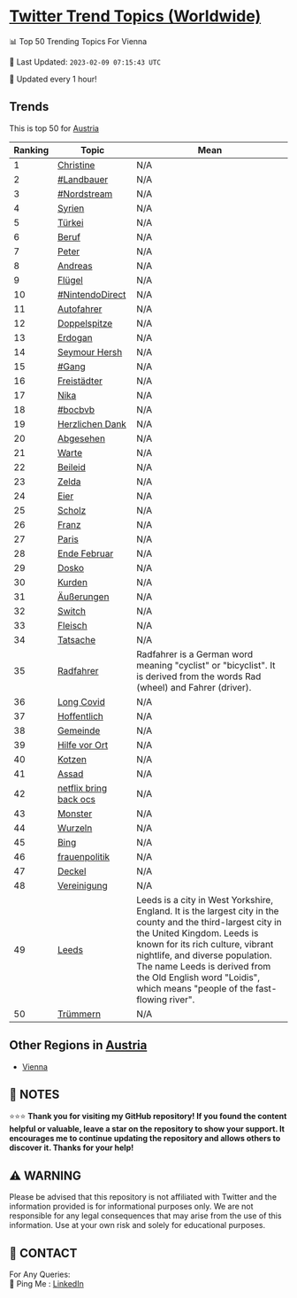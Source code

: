 [Twitter Trend Topics (Worldwide)](https://github.com/ErcinDedeoglu/Twitter-Trend-Topics)
==========


📊 Top 50 Trending Topics For Vienna

📆 Last Updated: `2023-02-09 07:15:43 UTC`

🔧 Updated every 1 hour!


## Trends

This is top 50 for [Austria](</Austria>)

| Ranking | Topic | Mean |
| ------- | ------------ | ------------ |
| 1 | [Christine](http://twitter.com/search?q=Christine) | N/A |
| 2 | [#Landbauer](http://twitter.com/search?q=%23Landbauer) | N/A |
| 3 | [#Nordstream](http://twitter.com/search?q=%23Nordstream) | N/A |
| 4 | [Syrien](http://twitter.com/search?q=Syrien) | N/A |
| 5 | [Türkei](http://twitter.com/search?q=T%c3%bcrkei) | N/A |
| 6 | [Beruf](http://twitter.com/search?q=Beruf) | N/A |
| 7 | [Peter](http://twitter.com/search?q=Peter) | N/A |
| 8 | [Andreas](http://twitter.com/search?q=Andreas) | N/A |
| 9 | [Flügel](http://twitter.com/search?q=Fl%c3%bcgel) | N/A |
| 10 | [#NintendoDirect](http://twitter.com/search?q=%23NintendoDirect) | N/A |
| 11 | [Autofahrer](http://twitter.com/search?q=Autofahrer) | N/A |
| 12 | [Doppelspitze](http://twitter.com/search?q=Doppelspitze) | N/A |
| 13 | [Erdogan](http://twitter.com/search?q=Erdogan) | N/A |
| 14 | [Seymour Hersh](http://twitter.com/search?q=Seymour+Hersh) | N/A |
| 15 | [#Gang](http://twitter.com/search?q=%23Gang) | N/A |
| 16 | [Freistädter](http://twitter.com/search?q=Freist%c3%a4dter) | N/A |
| 17 | [Nika](http://twitter.com/search?q=Nika) | N/A |
| 18 | [#bocbvb](http://twitter.com/search?q=%23bocbvb) | N/A |
| 19 | [Herzlichen Dank](http://twitter.com/search?q=Herzlichen+Dank) | N/A |
| 20 | [Abgesehen](http://twitter.com/search?q=Abgesehen) | N/A |
| 21 | [Warte](http://twitter.com/search?q=Warte) | N/A |
| 22 | [Beileid](http://twitter.com/search?q=Beileid) | N/A |
| 23 | [Zelda](http://twitter.com/search?q=Zelda) | N/A |
| 24 | [Eier](http://twitter.com/search?q=Eier) | N/A |
| 25 | [Scholz](http://twitter.com/search?q=Scholz) | N/A |
| 26 | [Franz](http://twitter.com/search?q=Franz) | N/A |
| 27 | [Paris](http://twitter.com/search?q=Paris) | N/A |
| 28 | [Ende Februar](http://twitter.com/search?q=Ende+Februar) | N/A |
| 29 | [Dosko](http://twitter.com/search?q=Dosko) | N/A |
| 30 | [Kurden](http://twitter.com/search?q=Kurden) | N/A |
| 31 | [Äußerungen](http://twitter.com/search?q=%c3%84u%c3%9ferungen) | N/A |
| 32 | [Switch](http://twitter.com/search?q=Switch) | N/A |
| 33 | [Fleisch](http://twitter.com/search?q=Fleisch) | N/A |
| 34 | [Tatsache](http://twitter.com/search?q=Tatsache) | N/A |
| 35 | [Radfahrer](http://twitter.com/search?q=Radfahrer) | Radfahrer is a German word meaning "cyclist" or "bicyclist". It is derived from the words Rad (wheel) and Fahrer (driver). |
| 36 | [Long Covid](http://twitter.com/search?q=Long+Covid) | N/A |
| 37 | [Hoffentlich](http://twitter.com/search?q=Hoffentlich) | N/A |
| 38 | [Gemeinde](http://twitter.com/search?q=Gemeinde) | N/A |
| 39 | [Hilfe vor Ort](http://twitter.com/search?q=Hilfe+vor+Ort) | N/A |
| 40 | [Kotzen](http://twitter.com/search?q=Kotzen) | N/A |
| 41 | [Assad](http://twitter.com/search?q=Assad) | N/A |
| 42 | [netflix bring back ocs](http://twitter.com/search?q=netflix+bring+back+ocs) | N/A |
| 43 | [Monster](http://twitter.com/search?q=Monster) | N/A |
| 44 | [Wurzeln](http://twitter.com/search?q=Wurzeln) | N/A |
| 45 | [Bing](http://twitter.com/search?q=Bing) | N/A |
| 46 | [frauenpolitik](http://twitter.com/search?q=frauenpolitik) | N/A |
| 47 | [Deckel](http://twitter.com/search?q=Deckel) | N/A |
| 48 | [Vereinigung](http://twitter.com/search?q=Vereinigung) | N/A |
| 49 | [Leeds](http://twitter.com/search?q=Leeds) | Leeds is a city in West Yorkshire, England. It is the largest city in the county and the third-largest city in the United Kingdom. Leeds is known for its rich culture, vibrant nightlife, and diverse population. The name Leeds is derived from the Old English word "Loidis", which means "people of the fast-flowing river". |
| 50 | [Trümmern](http://twitter.com/search?q=Tr%c3%bcmmern) | N/A |



## Other Regions in [Austria](</Austria>)

* [Vienna](</Austria/Vienna.md>)



## 📝 NOTES

⭐⭐⭐ **Thank you for visiting my GitHub repository! If you found the content helpful or valuable, leave a star on the repository to show your support. It encourages me to continue updating the repository and allows others to discover it. Thanks for your help!**


## ⚠️ WARNING

Please be advised that this repository is not affiliated with Twitter and the information provided is for informational purposes only. We are not responsible for any legal consequences that may arise from the use of this information. Use at your own risk and solely for educational purposes.


## 📨 CONTACT

 For Any Queries:  
            🏓 Ping Me : [LinkedIn](https://www.linkedin.com/in/ercindedeoglu/)
